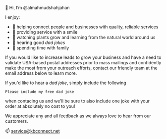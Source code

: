 👋 Hi, I’m @almahmudshahjahan

I enjoy:
  
  - 🌱 helping connect people and businesses with quality, reliable services
  - 🌱 providing service with a smile
  - 🌱 watching plants grow and learning from the natural world around us
  - 🌱 hearing good _dad jokes_
  - 🌱 spending time with family

If you would like to increase leads to grow your business and have a need to validate USA-based postal addresses prior to mass mailings 
and confidently make the most from your outreach efforts, contact our friendly team at the email address below to learn more.

If you'd like to hear a _dad joke_, simply include the following 

`Please include my free dad joke` 

when contacing us and we'll be sure to also include one joke with your order at absolutely no cost to you! 

We appreciate any and all feedback as we always love to hear from our customers.

📫 service@kbconnect.net

<!---
almahmudshahjahan/almahmudshahjahan is a ✨ special ✨ repository because its `README.md` (this file) appears on your GitHub profile.
You can click the Preview link to take a look at your changes.
--->
